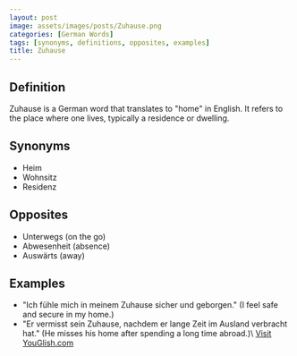 ```yaml
---
layout: post
image: assets/images/posts/Zuhause.png
categories: [German Words]
tags: [synonyms, definitions, opposites, examples]
title: Zuhause
---
```


## Definition

Zuhause is a German word that translates to "home" in English. It refers to the place where one lives, typically a residence or dwelling.

## Synonyms

- Heim
- Wohnsitz
- Residenz

## Opposites

- Unterwegs (on the go)
- Abwesenheit (absence)
- Auswärts (away)

## Examples

- "Ich fühle mich in meinem Zuhause sicher und geborgen." (I feel safe and secure in my home.)
- "Er vermisst sein Zuhause, nachdem er lange Zeit im Ausland verbracht hat." (He misses his home after spending a long time abroad.)\ <a id="yg-widget-0" class="youglish-widget" data-query="Zuhause" data-lang="german" data-components="8412" data-auto-start="0" data-bkg-color="theme_light" data-title="How%20to%20pronounce%20Zuhause%20in%20German"  rel="nofollow" href="https://youglish.com">Visit YouGlish.com</a><script async src="https://youglish.com/public/emb/widget.js" charset="utf-8"></script>
